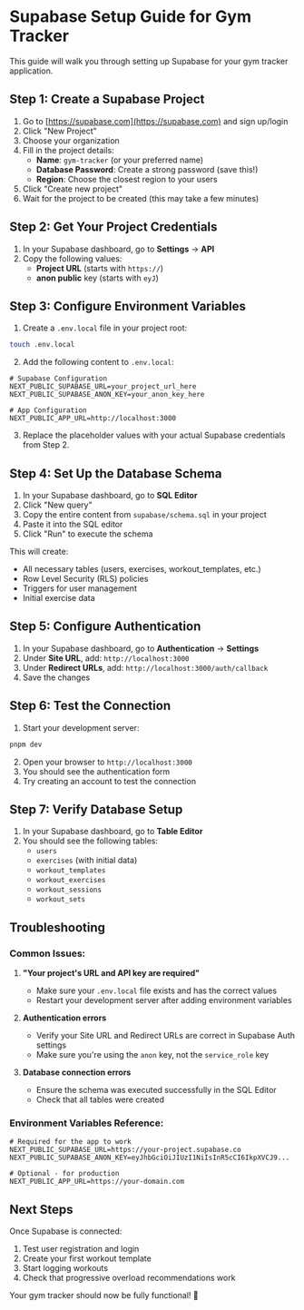 # Supabase Setup Guide for Gym Tracker

This guide will walk you through setting up Supabase for your gym tracker application.

## Step 1: Create a Supabase Project

1. Go to [https://supabase.com](https://supabase.com) and sign up/login
2. Click "New Project"
3. Choose your organization
4. Fill in the project details:
    - **Name**: `gym-tracker` (or your preferred name)
    - **Database Password**: Create a strong password (save this!)
    - **Region**: Choose the closest region to your users
5. Click "Create new project"
6. Wait for the project to be created (this may take a few minutes)

## Step 2: Get Your Project Credentials

1. In your Supabase dashboard, go to **Settings** → **API**
2. Copy the following values:
    - **Project URL** (starts with `https://`)
    - **anon public** key (starts with `eyJ`)

## Step 3: Configure Environment Variables

1. Create a `.env.local` file in your project root:

```bash
touch .env.local
```

2. Add the following content to `.env.local`:

```env
# Supabase Configuration
NEXT_PUBLIC_SUPABASE_URL=your_project_url_here
NEXT_PUBLIC_SUPABASE_ANON_KEY=your_anon_key_here

# App Configuration
NEXT_PUBLIC_APP_URL=http://localhost:3000
```

3. Replace the placeholder values with your actual Supabase credentials from Step 2.

## Step 4: Set Up the Database Schema

1. In your Supabase dashboard, go to **SQL Editor**
2. Click "New query"
3. Copy the entire content from `supabase/schema.sql` in your project
4. Paste it into the SQL editor
5. Click "Run" to execute the schema

This will create:

-   All necessary tables (users, exercises, workout_templates, etc.)
-   Row Level Security (RLS) policies
-   Triggers for user management
-   Initial exercise data

## Step 5: Configure Authentication

1. In your Supabase dashboard, go to **Authentication** → **Settings**
2. Under **Site URL**, add: `http://localhost:3000`
3. Under **Redirect URLs**, add: `http://localhost:3000/auth/callback`
4. Save the changes

## Step 6: Test the Connection

1. Start your development server:

```bash
pnpm dev
```

2. Open your browser to `http://localhost:3000`
3. You should see the authentication form
4. Try creating an account to test the connection

## Step 7: Verify Database Setup

1. In your Supabase dashboard, go to **Table Editor**
2. You should see the following tables:
    - `users`
    - `exercises` (with initial data)
    - `workout_templates`
    - `workout_exercises`
    - `workout_sessions`
    - `workout_sets`

## Troubleshooting

### Common Issues:

1. **"Your project's URL and API key are required"**

    - Make sure your `.env.local` file exists and has the correct values
    - Restart your development server after adding environment variables

2. **Authentication errors**

    - Verify your Site URL and Redirect URLs are correct in Supabase Auth settings
    - Make sure you're using the `anon` key, not the `service_role` key

3. **Database connection errors**
    - Ensure the schema was executed successfully in the SQL Editor
    - Check that all tables were created

### Environment Variables Reference:

```env
# Required for the app to work
NEXT_PUBLIC_SUPABASE_URL=https://your-project.supabase.co
NEXT_PUBLIC_SUPABASE_ANON_KEY=eyJhbGciOiJIUzI1NiIsInR5cCI6IkpXVCJ9...

# Optional - for production
NEXT_PUBLIC_APP_URL=https://your-domain.com
```

## Next Steps

Once Supabase is connected:

1. Test user registration and login
2. Create your first workout template
3. Start logging workouts
4. Check that progressive overload recommendations work

Your gym tracker should now be fully functional! 🎉
